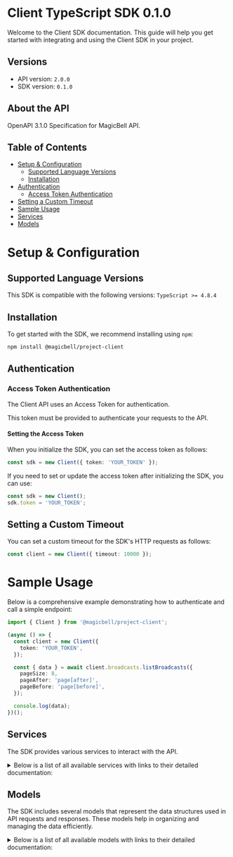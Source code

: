 # Client TypeScript SDK 0.1.0

Welcome to the Client SDK documentation. This guide will help you get started with integrating and using the Client SDK in your project.

## Versions

- API version: `2.0.0`
- SDK version: `0.1.0`

## About the API

OpenAPI 3.1.0 Specification for MagicBell API.

## Table of Contents

- [Setup & Configuration](#setup--configuration)
  - [Supported Language Versions](#supported-language-versions)
  - [Installation](#installation)
- [Authentication](#authentication)
  - [Access Token Authentication](#access-token-authentication)
- [Setting a Custom Timeout](#setting-a-custom-timeout)
- [Sample Usage](#sample-usage)
- [Services](#services)
- [Models](#models)

# Setup & Configuration

## Supported Language Versions

This SDK is compatible with the following versions: `TypeScript >= 4.8.4`

## Installation

To get started with the SDK, we recommend installing using `npm`:

```bash
npm install @magicbell/project-client
```

## Authentication

### Access Token Authentication

The Client API uses an Access Token for authentication.

This token must be provided to authenticate your requests to the API.

#### Setting the Access Token

When you initialize the SDK, you can set the access token as follows:

```ts
const sdk = new Client({ token: 'YOUR_TOKEN' });
```

If you need to set or update the access token after initializing the SDK, you can use:

```ts
const sdk = new Client();
sdk.token = 'YOUR_TOKEN';
```

## Setting a Custom Timeout

You can set a custom timeout for the SDK's HTTP requests as follows:

```ts
const client = new Client({ timeout: 10000 });
```

# Sample Usage

Below is a comprehensive example demonstrating how to authenticate and call a simple endpoint:

```ts
import { Client } from '@magicbell/project-client';

(async () => {
  const client = new Client({
    token: 'YOUR_TOKEN',
  });

  const { data } = await client.broadcasts.listBroadcasts({
    pageSize: 8,
    pageAfter: 'page[after]',
    pageBefore: 'page[before]',
  });

  console.log(data);
})();
```

## Services

The SDK provides various services to interact with the API.

<details> 
<summary>Below is a list of all available services with links to their detailed documentation:</summary>

| Name                                                                 |
| :------------------------------------------------------------------- |
| [BroadcastsService](documentation/services/BroadcastsService.md)     |
| [ChannelsService](documentation/services/ChannelsService.md)         |
| [EventsService](documentation/services/EventsService.md)             |
| [IntegrationsService](documentation/services/IntegrationsService.md) |
| [JwtService](documentation/services/JwtService.md)                   |

</details>

## Models

The SDK includes several models that represent the data structures used in API requests and responses. These models help in organizing and managing the data efficiently.

<details> 
<summary>Below is a list of all available models with links to their detailed documentation:</summary>

| Name                                                                                         | Description |
| :------------------------------------------------------------------------------------------- | :---------- |
| [ArrayOfBroadcasts](documentation/models/ArrayOfBroadcasts.md)                               |             |
| [Broadcast](documentation/models/Broadcast.md)                                               |             |
| [ProjectDeliveryConfig](documentation/models/ProjectDeliveryConfig.md)                       |             |
| [CategoryDeliveryConfig](documentation/models/CategoryDeliveryConfig.md)                     |             |
| [ArrayOfMetadataApnsTokens](documentation/models/ArrayOfMetadataApnsTokens.md)               |             |
| [MetadataApnsToken](documentation/models/MetadataApnsToken.md)                               |             |
| [DiscardResult](documentation/models/DiscardResult.md)                                       |             |
| [ArrayOfMetadataExpoTokens](documentation/models/ArrayOfMetadataExpoTokens.md)               |             |
| [MetadataExpoToken](documentation/models/MetadataExpoToken.md)                               |             |
| [ArrayOfMetadataFcmTokens](documentation/models/ArrayOfMetadataFcmTokens.md)                 |             |
| [MetadataFcmToken](documentation/models/MetadataFcmToken.md)                                 |             |
| [ArrayOfMetadataSlackTokens](documentation/models/ArrayOfMetadataSlackTokens.md)             |             |
| [MetadataSlackToken](documentation/models/MetadataSlackToken.md)                             |             |
| [ArrayOfMetadataTeamsTokens](documentation/models/ArrayOfMetadataTeamsTokens.md)             |             |
| [MetadataTeamsToken](documentation/models/MetadataTeamsToken.md)                             |             |
| [ArrayOfMetadataWebPushTokens](documentation/models/ArrayOfMetadataWebPushTokens.md)         |             |
| [MetadataWebPushToken](documentation/models/MetadataWebPushToken.md)                         |             |
| [ArrayOfEvents](documentation/models/ArrayOfEvents.md)                                       |             |
| [ArrayOfIntegrationObjects](documentation/models/ArrayOfIntegrationObjects.md)               |             |
| [ArrayOfApnsConfigObjects](documentation/models/ArrayOfApnsConfigObjects.md)                 |             |
| [ApnsConfig](documentation/models/ApnsConfig.md)                                             |             |
| [ArrayOfAwssnsConfigObjects](documentation/models/ArrayOfAwssnsConfigObjects.md)             |             |
| [AwssnsConfig](documentation/models/AwssnsConfig.md)                                         |             |
| [ArrayOfExpoConfigObjects](documentation/models/ArrayOfExpoConfigObjects.md)                 |             |
| [ExpoConfig](documentation/models/ExpoConfig.md)                                             |             |
| [ArrayOfFcmConfigObjects](documentation/models/ArrayOfFcmConfigObjects.md)                   |             |
| [FcmConfig](documentation/models/FcmConfig.md)                                               |             |
| [ArrayOfGithubConfigObjects](documentation/models/ArrayOfGithubConfigObjects.md)             |             |
| [GithubConfig](documentation/models/GithubConfig.md)                                         |             |
| [ArrayOfInboxConfigObjects](documentation/models/ArrayOfInboxConfigObjects.md)               |             |
| [InboxConfig](documentation/models/InboxConfig.md)                                           |             |
| [ArrayOfMailgunConfigObjects](documentation/models/ArrayOfMailgunConfigObjects.md)           |             |
| [MailgunConfig](documentation/models/MailgunConfig.md)                                       |             |
| [ArrayOfPingConfigObjects](documentation/models/ArrayOfPingConfigObjects.md)                 |             |
| [PingConfig](documentation/models/PingConfig.md)                                             |             |
| [ArrayOfSendgridConfigObjects](documentation/models/ArrayOfSendgridConfigObjects.md)         |             |
| [SendgridConfig](documentation/models/SendgridConfig.md)                                     |             |
| [ArrayOfSesConfigObjects](documentation/models/ArrayOfSesConfigObjects.md)                   |             |
| [SesConfig](documentation/models/SesConfig.md)                                               |             |
| [ArrayOfSlackConfigObjects](documentation/models/ArrayOfSlackConfigObjects.md)               |             |
| [SlackConfig](documentation/models/SlackConfig.md)                                           |             |
| [ArrayOfStripeConfigObjects](documentation/models/ArrayOfStripeConfigObjects.md)             |             |
| [StripeConfig](documentation/models/StripeConfig.md)                                         |             |
| [ArrayOfTemplatesConfigObjects](documentation/models/ArrayOfTemplatesConfigObjects.md)       |             |
| [ArrayOfTwilioConfigObjects](documentation/models/ArrayOfTwilioConfigObjects.md)             |             |
| [TwilioConfig](documentation/models/TwilioConfig.md)                                         |             |
| [ArrayOfWebpushConfigObjects](documentation/models/ArrayOfWebpushConfigObjects.md)           |             |
| [WebpushConfig](documentation/models/WebpushConfig.md)                                       |             |
| [ArrayOfFetchTokensResponseTokens](documentation/models/ArrayOfFetchTokensResponseTokens.md) |             |
| [CreateProjectTokenRequest](documentation/models/CreateProjectTokenRequest.md)               |             |
| [AccessToken](documentation/models/AccessToken.md)                                           |             |
| [DiscardTokenResponse](documentation/models/DiscardTokenResponse.md)                         |             |
| [CreateUserTokenRequest](documentation/models/CreateUserTokenRequest.md)                     |             |
| [Links](documentation/models/Links.md)                                                       |             |
| [ApnsToken](documentation/models/ApnsToken.md)                                               |             |
| [TokenMetadata](documentation/models/TokenMetadata.md)                                       |             |
| [ExpoToken](documentation/models/ExpoToken.md)                                               |             |
| [FcmToken](documentation/models/FcmToken.md)                                                 |             |
| [SlackToken](documentation/models/SlackToken.md)                                             |             |
| [TeamsToken](documentation/models/TeamsToken.md)                                             |             |
| [WebPushToken](documentation/models/WebPushToken.md)                                         |             |
| [Event](documentation/models/Event.md)                                                       |             |
| [IntegrationObject](documentation/models/IntegrationObject.md)                               |             |
| [ApnsConfigObject](documentation/models/ApnsConfigObject.md)                                 |             |
| [AwssnsConfigObject](documentation/models/AwssnsConfigObject.md)                             |             |
| [ExpoConfigObject](documentation/models/ExpoConfigObject.md)                                 |             |
| [FcmConfigObject](documentation/models/FcmConfigObject.md)                                   |             |
| [GithubConfigObject](documentation/models/GithubConfigObject.md)                             |             |
| [InboxConfigObject](documentation/models/InboxConfigObject.md)                               |             |
| [MailgunConfigObject](documentation/models/MailgunConfigObject.md)                           |             |
| [PingConfigObject](documentation/models/PingConfigObject.md)                                 |             |
| [SendgridConfigObject](documentation/models/SendgridConfigObject.md)                         |             |
| [SesConfigObject](documentation/models/SesConfigObject.md)                                   |             |
| [SlackConfigObject](documentation/models/SlackConfigObject.md)                               |             |
| [StripeConfigObject](documentation/models/StripeConfigObject.md)                             |             |
| [TemplatesConfigObject](documentation/models/TemplatesConfigObject.md)                       |             |
| [TwilioConfigObject](documentation/models/TwilioConfigObject.md)                             |             |
| [WebpushConfigObject](documentation/models/WebpushConfigObject.md)                           |             |
| [FetchTokensResponseToken](documentation/models/FetchTokensResponseToken.md)                 |             |

</details>
